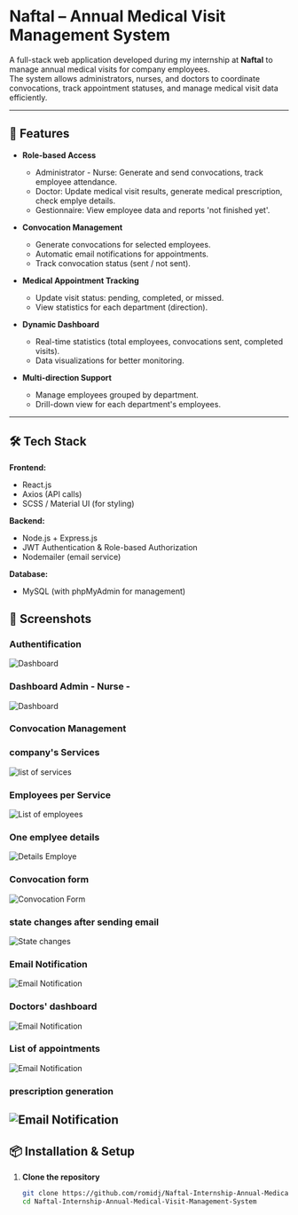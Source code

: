 # Naftal – Annual Medical Visit Management System

A full-stack web application developed during my internship at **Naftal** to manage annual medical visits for company employees.  
The system allows administrators, nurses, and doctors to coordinate convocations, track appointment statuses, and manage medical visit data efficiently.

---

## 🚀 Features

- **Role-based Access**
  - Administrator - Nurse: Generate and send convocations, track employee attendance.
  - Doctor: Update medical visit results, generate medical prescription, check emplye details.
  - Gestionnaire: View employee data and reports 'not finished yet'.

- **Convocation Management**
  - Generate convocations for selected employees.
  - Automatic email notifications for appointments.
  - Track convocation status (sent / not sent).

- **Medical Appointment Tracking**
  - Update visit status: pending, completed, or missed.
  - View statistics for each department (direction).

- **Dynamic Dashboard**
  - Real-time statistics (total employees, convocations sent, completed visits).
  - Data visualizations for better monitoring.

- **Multi-direction Support**
  - Manage employees grouped by department.
  - Drill-down view for each department's employees.

---

## 🛠️ Tech Stack

**Frontend:**  
- React.js  
- Axios (API calls)  
- SCSS / Material UI (for styling)  

**Backend:**  
- Node.js + Express.js  
- JWT Authentication & Role-based Authorization  
- Nodemailer (email service)  

**Database:**  
- MySQL (with phpMyAdmin for management)


## 📸 Screenshots

### Authentification
![Dashboard](./screenshots/Authentification.png)


### Dashboard Admin - Nurse -
![Dashboard](./screenshots/dashboard.png)

### Convocation Management
### company's Services
![list of services](./screenshots/list_direction_admin.png)
### Employees per Service
![List of employees](./screenshots/employees.png)
### One emplyee details
![Details Employe](./screenshots/detail_emp.png)
### Convocation form
![Convocation Form](./screenshots/sendEMail.png)

### state changes after sending email
![State changes](./screenshots/statechangeRDV.png)

### Email Notification
![Email Notification](./screenshots/Email.png)

### Doctors' dashboard
![Email Notification](./screenshots/doctordashboard.png)

### List of appointments
![Email Notification](./screenshots/convocation.png)
### prescription generation
![Email Notification](./screenshots/prescription.png)
---

## 📦 Installation & Setup

1. **Clone the repository**
   ```bash
   git clone https://github.com/romidj/Naftal-Internship-Annual-Medical-Visit-Management-System.git
   cd Naftal-Internship-Annual-Medical-Visit-Management-System
